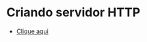 # Criando servidor HTTP #

* [Clique aqui](https://github.com/deppbrazil/course-GoNode/blob/master/modulo1/index.js)